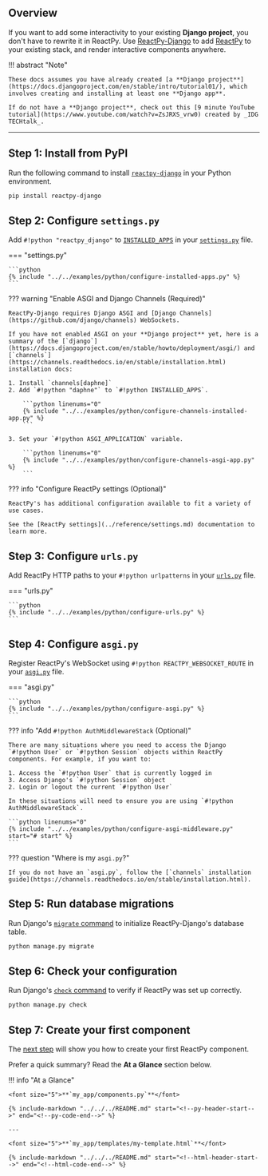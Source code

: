 ## Overview

<p class="intro" markdown>

If you want to add some interactivity to your existing **Django project**, you don't have to rewrite it in ReactPy. Use [ReactPy-Django](https://github.com/reactive-python/reactpy-django) to add [ReactPy](https://github.com/reactive-python/reactpy) to your existing stack, and render interactive components anywhere.

</p>

!!! abstract "Note"

    These docs assumes you have already created [a **Django project**](https://docs.djangoproject.com/en/stable/intro/tutorial01/), which involves creating and installing at least one **Django app**.

    If do not have a **Django project**, check out this [9 minute YouTube tutorial](https://www.youtube.com/watch?v=ZsJRXS_vrw0) created by _IDG TECHtalk_.

---

## Step 1: Install from PyPI

Run the following command to install [`reactpy-django`](https://pypi.org/project/reactpy-django/) in your Python environment.

```bash linenums="0"
pip install reactpy-django
```

## Step 2: Configure `settings.py`

Add `#!python "reactpy_django"` to [`INSTALLED_APPS`](https://docs.djangoproject.com/en/stable/ref/settings/#std:setting-INSTALLED_APPS) in your [`settings.py`](https://docs.djangoproject.com/en/stable/topics/settings/) file.

=== "settings.py"

    ```python
    {% include "../../examples/python/configure-installed-apps.py" %}
    ```

??? warning "Enable ASGI and Django Channels (Required)"

    ReactPy-Django requires Django ASGI and [Django Channels](https://github.com/django/channels) WebSockets.

    If you have not enabled ASGI on your **Django project** yet, here is a summary of the [`django`](https://docs.djangoproject.com/en/stable/howto/deployment/asgi/) and [`channels`](https://channels.readthedocs.io/en/stable/installation.html) installation docs:

    1. Install `channels[daphne]`
    2. Add `#!python "daphne"` to `#!python INSTALLED_APPS`.

        ```python linenums="0"
        {% include "../../examples/python/configure-channels-installed-app.py" %}
        ```

    3. Set your `#!python ASGI_APPLICATION` variable.

        ```python linenums="0"
        {% include "../../examples/python/configure-channels-asgi-app.py" %}
        ```

??? info "Configure ReactPy settings (Optional)"

    ReactPy's has additional configuration available to fit a variety of use cases.

    See the [ReactPy settings](../reference/settings.md) documentation to learn more.

## Step 3: Configure `urls.py`

Add ReactPy HTTP paths to your `#!python urlpatterns` in your [`urls.py`](https://docs.djangoproject.com/en/stable/topics/http/urls/) file.

=== "urls.py"

    ```python
    {% include "../../examples/python/configure-urls.py" %}
    ```

## Step 4: Configure `asgi.py`

Register ReactPy's WebSocket using `#!python REACTPY_WEBSOCKET_ROUTE` in your [`asgi.py`](https://docs.djangoproject.com/en/stable/howto/deployment/asgi/) file.

=== "asgi.py"

    ```python
    {% include "../../examples/python/configure-asgi.py" %}
    ```

??? info "Add `#!python AuthMiddlewareStack` (Optional)"

    There are many situations where you need to access the Django `#!python User` or `#!python Session` objects within ReactPy components. For example, if you want to:

    1. Access the `#!python User` that is currently logged in
    3. Access Django's `#!python Session` object
    2. Login or logout the current `#!python User`

    In these situations will need to ensure you are using `#!python AuthMiddlewareStack`.

    ```python linenums="0"
    {% include "../../examples/python/configure-asgi-middleware.py" start="# start" %}
    ```

??? question "Where is my `asgi.py`?"

    If you do not have an `asgi.py`, follow the [`channels` installation guide](https://channels.readthedocs.io/en/stable/installation.html).

## Step 5: Run database migrations

Run Django's [`migrate` command](https://docs.djangoproject.com/en/stable/topics/migrations/) to initialize ReactPy-Django's database table.

```bash linenums="0"
python manage.py migrate
```

## Step 6: Check your configuration

Run Django's [`check` command](https://docs.djangoproject.com/en/stable/ref/django-admin/#check) to verify if ReactPy was set up correctly.

```bash linenums="0"
python manage.py check
```

## Step 7: Create your first component

The [next step](./your-first-component.md) will show you how to create your first ReactPy component.

Prefer a quick summary? Read the **At a Glance** section below.

!!! info "At a Glance"

    <font size="5">**`my_app/components.py`**</font>

    {% include-markdown "../../../README.md" start="<!--py-header-start-->" end="<!--py-code-end-->" %}

    ---

    <font size="5">**`my_app/templates/my-template.html`**</font>

    {% include-markdown "../../../README.md" start="<!--html-header-start-->" end="<!--html-code-end-->" %}
